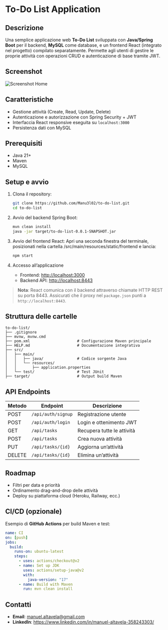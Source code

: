 # To-Do List Application

## Descrizione

Una semplice applicazione web **To-Do List** sviluppata con **Java/Spring Boot** per il backend, **MySQL** come database, e un frontend React (integrato nel progetto) compilato separatamente. Permette agli utenti di gestire le proprie attività con operazioni CRUD e autenticazione di base tramite JWT.

## Screenshot

![Screenshot Home](link_screenshot_home)

## Caratteristiche

- Gestione attività (Create, Read, Update, Delete)
- Autenticazione e autorizzazione con Spring Security + JWT
- Interfaccia React responsive eseguita su `localhost:3000`
- Persistenza dati con MySQL

## Prerequisiti

- Java 21+
- Maven
- MySQL

## Setup e avvio

1. Clona il repository:

   ```bash
   git clone https://github.com/Manu3l02/to-do-list.git
   cd to-do-list
   ```

2. Avvio del backend Spring Boot:

   ```bash
   mvn clean install
   java -jar target/to-do-list-0.0.1-SNAPSHOT.jar
   ```

3. Avvio del frontend React:
   Apri una seconda finestra del terminale, posizionati nella cartella /src/main/resources/static/frontend e lancia:

   ```bash
   npm start
   ```

4. Accesso all’applicazione
   - Frontend: [http://localhost:3000](http://localhost:3000)
   - Backend API: [http://localhost:8443](http://localhost:8443)

> **Nota**: React comunica con il backend attraverso chiamate HTTP REST su porta 8443. Assicurati che il proxy nel `package.json` punti a `http://localhost:8443`.

## Struttura delle cartelle

```text
to-do-list/
├── .gitignore
├── mvnw, mvnw.cmd
├── pom.xml                     # Configurazione Maven principale
├── HELP.md                     # Documentazione integrativa
├── src/
│   ├── main/
│   │   ├── java/               # Codice sorgente Java
│   │   └── resources/
│   │       ├── application.properties
│   └── test/                   # Test JUnit
├── target/                     # Output build Maven
```

## API Endpoints

| Metodo | Endpoint           | Descrizione                |
| ------ | ------------------ | -------------------------- |
| POST   | `/api/auth/signup` | Registrazione utente       |
| POST   | `/api/auth/login`  | Login e ottenimento JWT    |
| GET    | `/api/tasks`       | Recupera tutte le attività |
| POST   | `/api/tasks`       | Crea nuova attività        |
| PUT    | `/api/tasks/{id}`  | Aggiorna un’attività       |
| DELETE | `/api/tasks/{id}`  | Elimina un’attività        |

## Roadmap

- Filtri per data e priorità
- Ordinamento drag-and-drop delle attività
- Deploy su piattaforma cloud (Heroku, Railway, ecc.)

## CI/CD (opzionale)

Esempio di **GitHub Actions** per build Maven e test:

```yaml
name: CI
on: [push]
jobs:
  build:
    runs-on: ubuntu-latest
    steps:
      - uses: actions/checkout@v2
      - name: Set up JDK
        uses: actions/setup-java@v2
        with:
          java-version: "17"
      - name: Build with Maven
        run: mvn clean install
```

## Contatti

- **Email**: manuel.altavela@gmail.com
- **LinkedIn**: https://www.linkedin.com/in/manuel-altavela-358243303/
